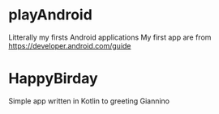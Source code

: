 # playAndroid
Litterally my firsts Android applications
My first app are from https://developer.android.com/guide

HappyBirday
===========
Simple app written in Kotlin to greeting Giannino
